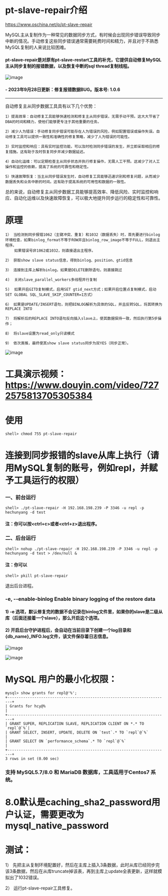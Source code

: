 # pt-slave-repair介绍
https://www.oschina.net/p/pt-slave-repair

MySQL主从复制作为一种常见的数据同步方式，有时候会出现同步错误导致同步中断的情况。手动修复这些同步错误通常需要耗费时间和精力，并且对于不熟悉MySQL复制的人来说比较困难。

#### pt-slave-repair是对原有pt-slave-restart工具的补充，它提供自动修复MySQL主从同步复制的报错数据，以及恢复中断的sql thread复制线程。
![image](https://github.com/hcymysql/pt-slave-repair/assets/19261879/d71bcceb-d7ba-4aff-b631-32d914810e6e)

#### - 2023年9月28日更新：修复报错数据BUG。版本号: 1.0.6
-----------------------------------------------------------------------
自动修复主从同步数据工具具有以下几个优势：

    1）提高效率：自动修复工具能够快速检测和修复主从同步错误，无需手动干预。这大大节省了DBA的时间和精力，使他们能够更专注于其他重要的任务。

    2）减少人为错误：手动修复同步错误可能存在人为错误的风险，例如配置错误或操作失误。自动修复工具可以提供一致性和准确性的修复策略，减少了人为错误的可能性。

    3）实时监控和响应：具有实时监控功能，可以及时检测同步错误的发生，并立即采取相应的修复措施。这有助于及时恢复同步并减少数据延迟。

    4）自动化运维：可以定期检查主从同步状态并执行修复操作，无需人工干预。这减少了对人工操作和监控的依赖，提高了系统的可靠性和稳定性。

    5）快速故障恢复：当主从同步错误发生时，自动修复工具能够迅速识别和修复问题，从而减少数据丢失和业务中断的时间。这有助于提高系统的可用性和数据的一致性。

总的来说，自动修复主从同步数据工具能够提高效率、降低风险、实时监控和响应、自动化运维以及快速故障恢复，可以极大地提升同步运行的稳定性和可靠性。

# 原理
```
1） 当检测到同步报错1062（主键冲突、重复）和1032（数据丢失）时，首先要进行binlog环境检查，如果binlog_format不等于ROW并且binlog_row_image不等于FULL，则退出主程序。
    如果错误号非1062或1032，则直接退出主程序。

2） 获取show slave status信息，得到binlog、position、gtid信息

3） 连接到主库上解析binlog，如果是DELETE删除语句，则直接跳过

4)  关闭slave_parallel_workers多线程并行复制

5)  如果开启GITD复制模式，启用SET gtid_next方式；如果开启位置点复制模式，启动SET GLOBAL SQL_SLAVE_SKIP_COUNTER=1方式）

6） 如果是UPDATE/INSERT语句，则把BINLOG解析为具体的SQL，并且反转SQL，将其转换为REPLACE INTO

7） 将解析后的REPLACE INTO语句反向插入slave上，使其数据保持一致，然后执行第5步操作；

8） 将slave设置为read_only只读模式

9） 依次类推，最终使其show slave status同步为双YES（同步正常）。
```

![image](https://github.com/hcymysql/pt-slave-repair/assets/19261879/f263eded-85ef-4629-b497-9927bfaa70db)


# 工具演示视频：  https://www.douyin.com/video/7272575813705305384

# 使用
```
shell> chmod 755 pt-slave-repair
```

# 连接到同步报错的slave从库上执行（请用MySQL复制的账号，例如repl，并赋予工具运行的权限）

### 一、前台运行
```
shell> ./pt-slave-repair -H 192.168.198.239 -P 3346 -u repl -p hechunyang -d test
```
#### 注：你可以按<ctrl+c>或者<ctrl+z>退出程序。

### 二、后台运行
```
shell> nohup ./pt-slave-repair -H 192.168.198.239 -P 3346 -u repl -p hechunyang -d test > /dev/null &
```
#### 注：你可以
```
shell> pkill pt-slave-repair
```
退出后台进程。

### -e, --enable-binlog   Enable binary logging of the restore data

#### 1) -e 选项，默认修复完的数据不会记录在binlog文件里，如果你的slave是二级从库（后面还接着一个slave），那么开启这个选项。

#### 2) 开启后台守护进程后，会自动在当前目录下创建一个log目录和{db_name}_INFO.log文件，该文件保存着日志信息。

![image](https://github.com/hcymysql/pt-slave-repair/assets/19261879/743a5585-d78e-41d9-8e89-7dafe6d93222)


![image](https://github.com/hcymysql/pt-slave-repair/assets/19261879/a92170ef-cd65-467b-b055-b852732a3076)


# MySQL 用户的最小化权限：
```
mysql> show grants for repl@'%';
+------------------------------------------------------------------------+
| Grants for hcy@%                                                       |
+------------------------------------------------------------------------+
| GRANT SUPER, REPLICATION SLAVE, REPLICATION CLIENT ON *.* TO `repl`@`%`|
| GRANT SELECT, INSERT, UPDATE, DELETE ON `test`.* TO `repl`@`%`         |
| GRANT SELECT ON `performance_schema`.* TO `repl`@`%`                   |
+------------------------------------------------------------------------+
3 rows in set (0.00 sec)
```
### 支持 MySQL5.7/8.0 和 MariaDB 数据库，工具适用于Centos7 系统。

# 8.0默认是caching_sha2_password用户认证，需要更改为 mysql_native_password

# 测试：

1） 先把主从复制环境配置好，然后在主库上插入3条数据，此时从库已经同步完该3条数据，然后在从库truncate掉该表，再到主库上update全表更新，这样就模拟出了1032错误。

2） 运行pt-slave-repair工具修复。
